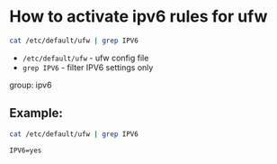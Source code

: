 # How to activate ipv6 rules for ufw

```bash
cat /etc/default/ufw | grep IPV6
```

- `/etc/default/ufw` - ufw config file
- `grep IPV6` - filter IPV6 settings only

group: ipv6

## Example: 
```bash
cat /etc/default/ufw | grep IPV6
```
```
IPV6=yes
```
